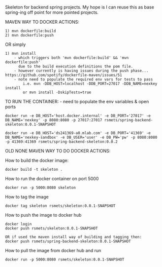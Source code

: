 Skeleton for backend spring projects. My hope is I can reuse this as base spring-ing off point for more pointed projects.

MAVEN WAY TO DOCKER ACTIONS:

    1) mvn dockerfile:build
    2) mvn dockerfile:push

   OR simply

    1) mvn install
        - which triggers both 'mvn dockerfile:build' && 'mvn dockerfile:push'
          due to the build execution definitions the pom file.
        - however currently is having issues during the push phase... https://github.com/spotify/dockerfile-maven/issues/51
        - note need to populate the required env vars for tests to pass
            i.e. mvn -DDB_HOST=localhost -DDB_PORT=27017 -DDB_NAME=nexkey install 
            or mvn install -DskipTests=true

TO RUN THE CONTAINER:
    - need to populate the env variables & open ports
    
    docker run -e DB_HOST='host.docker.internal' -e DB_PORT='27017' -e DB_NAME='nexkey' -p 8080:8080 -p 27017:27017 rsmets/spring-backend-skeleton:0.0.1-SNAPSHOT
    
    docker run -e DB_HOST='ds241369-a0.mlab.com' -e DB_PORT='41369' -e DB_NAME='nexkey-sandbox' -e DB_USER='user' -e DB_PW='pw' -p 8080:8080 -p 41369:41369 rsmets/spring-backend-skeleton:0.0.2

OLD NONE MAVEN WAY TO DO DOCKER ACTIONS:

How to build the docker image:

    docker build -t skeleton .

How to run the docker container on port 5000

    docker run -p 5000:8080 skeleton

How to tag the image

    docker tag skeleton rsmets/skeleton:0.0.1-SNAPSHOT

How to push the image to docker hub

    docker login
    docker push rsmets/skeleton:0.0.1-SNAPSHOT
    
    OR if used the maven install way of building and tagging then:
    docker push rsmets/spring-backend-skeleton:0.0.1-SNAPSHOT

How to pull the image from docker hub and run

    docker run -p 5000:8080 rsmets/skeleton:0.0.1-SNAPSHOT

